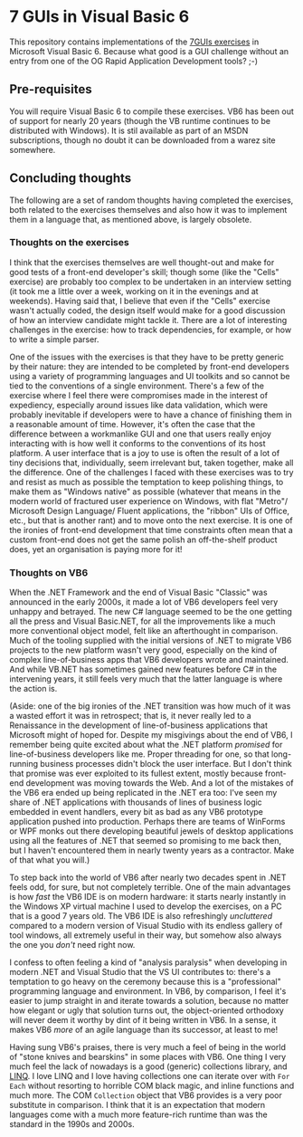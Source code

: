 # 7 GUIs in Visual Basic 6

This repository contains implementations of the [7GUIs exercises](https://eugenkiss.github.io/7guis/tasks/) 
in Microsoft Visual Basic 6. Because what good is a GUI challenge without an 
entry from one of the OG Rapid Application Development tools? ;-)


## Pre-requisites

You will require Visual Basic 6 to compile these exercises. VB6 has been out 
of support for nearly 20 years (though the VB runtime continues to be 
distributed with Windows). It is stil available as part of an MSDN 
subscriptions, though no doubt it can be downloaded from a warez site 
somewhere.


## Concluding thoughts

The following are a set of random thoughts having completed the exercises, 
both related to the exercises themselves and also how it was to implement them 
in a language that, as mentioned above, is largely obsolete.


### Thoughts on the exercises

I think that the exercises themselves are well thought-out and make for 
good tests of a front-end developer's skill; though some (like the "Cells" 
exercise) are probably too complex to be undertaken in an interview setting 
(it took me a little over a week, working on it in the evenings and at 
weekends). Having said that, I believe that even if the "Cells" exercise 
wasn't actually coded, the design itself would make for a good discussion of 
how an interview candidate might tackle it. There are a lot of interesting 
challenges in the exercise: how to track dependencies, for example, or how to 
write a simple parser.

One of the issues with the exercises is that they have to be pretty generic 
by their nature: they are intended to be completed by front-end developers 
using a variety of programming languages and UI toolkits and so cannot be tied 
to the conventions of a single environment. There's a few of the exercise 
where I feel there were compromises made in the interest of expediency, 
especially around issues like data validation, which were probably inevitable 
if developers were to have a chance of finishing them in a reasonable amount 
of time. However, it's often the case that the difference between a 
workmanlike GUI and one that users really enjoy interacting with is how well 
it conforms to the conventions of its host platform. A user interface that is 
a joy to use is often the result of a lot of tiny decisions that, 
individually, seem irrelevant but, taken together, make all the difference. 
One of the challenges I faced with these exercises was to try and resist as 
much as possible the temptation to keep polishing things, to make them as 
"Windows native" as possible (whatever that means in the modern world of 
fractured user experience on Windows, with flat "Metro"/ Microsoft Design 
Language/ Fluent applications, the "ribbon" UIs of Office, etc., but that is 
another rant) and to move onto the next exercise. It is one of the ironies of 
front-end development that time constraints often mean that a custom front-end 
does not get the same polish an off-the-shelf product does, yet an organisation 
is paying more for it!


### Thoughts on VB6

When the .NET Framework and the end of Visual Basic "Classic" was announced in 
the early 2000s, it made a lot of VB6 developers feel very unhappy and 
betrayed. The new C# language seemed to be the one getting all the press and 
Visual Basic.NET, for all the improvements like a much more conventional 
object model, felt like an afterthought in comparison. Much of the tooling 
supplied with the initial versions of .NET to migrate VB6 projects to the new 
platform wasn't very good, especially on the kind of complex line-of-business 
apps that VB6 developers wrote and maintained. And while VB.NET has sometimes 
gained new features before C# in the intervening years, it still feels very 
much that the latter language is where the action is.

(Aside: one of the big ironies of the .NET transition was how much of it was a 
wasted effort it was in retrospect; that is, it never really led to a 
Renaissance in the development of line-of-business applications that Microsoft 
might of hoped for. Despite my misgivings about the end of 
VB6, I remember being quite excited about what the .NET platform _promised_ 
for line-of-business developers like me. Proper threading for one, so that 
long-running business processes didn't block the user interface. But I don't 
think that promise was ever exploited to its fullest extent, mostly because 
front-end development was moving towards the Web. And a lot of the mistakes of 
the VB6 era ended up being replicated in the .NET era too: I've seen my share 
of .NET applications with thousands of lines of business logic embedded in 
event handlers, every bit as bad as any VB6 prototype application pushed 
into production. Perhaps there are teams of WinForms or WPF monks out there 
developing beautiful jewels of desktop applications using all the features of 
.NET that seemed so promising to me back then, but I haven't encountered them 
in nearly twenty years as a contractor. Make of that what you will.)

To step back into the world of VB6 after nearly two decades spent in .NET 
feels odd, for sure, but not completely terrible. One of the main advantages 
is how _fast_ the VB6 IDE is on modern hardware: it starts nearly instantly in 
the Windows XP virtual machine I used to develop the exercises, on a PC that is 
a good 7 years old. The VB6 IDE is also refreshingly _uncluttered_ compared to 
a modern version of Visual Studio with its endless gallery of tool windows, 
all extremely useful in their way, but somehow also always the one you _don't_ 
need right now.

I confess to often feeling a kind of "analysis paralysis" when developing in 
modern .NET and Visual Studio that the VS UI contributes to: there's a 
temptation to go heavy on the ceremony because this is a "professional" 
programming language and environment. In VB6, by comparison, I feel it's 
easier to jump straight in and iterate towards a solution, because no matter 
how elegant or ugly that solution turns out, the object-oriented orthodoxy 
will never deem it worthy by dint of it being written in VB6. In a sense, it 
makes VB6 _more_ of an agile language than its successor, at least to me!

Having sung VB6's praises, there is very much a feel of being in the world of 
"stone knives and bearskins" in some places with VB6. One thing I very much 
feel the lack of nowadays is a good (generic) collections library, and 
[LINQ](https://en.wikipedia.org/wiki/Language_Integrated_Query). I love LINQ 
and I love having collections one can iterate over with `For Each` without 
resorting to horrible COM black magic, and inline functions and much more. The 
COM `Collection` object that VB6 provides is a very poor substitute in 
comparison. I think that it is an expectation that modern languages come with 
a much more feature-rich runtime than was the standard in the 1990s and 2000s.

